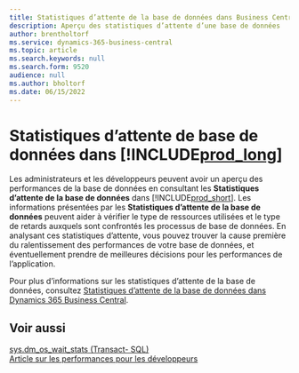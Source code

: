 ```yaml
---
title: Statistiques d’attente de la base de données dans Business Central
description: Aperçu des statistiques d’attente d’une base de données
author: brentholtorf
ms.service: dynamics-365-business-central
ms.topic: article
ms.search.keywords: null
ms.search.form: 9520
audience: null
ms.author: bholtorf
ms.date: 06/15/2022
---
```

# <a name="database-wait-statistics-in-"></a>Statistiques d’attente de base de données dans [!INCLUDE[prod_long](includes/prod_long.md)]

Les administrateurs et les développeurs peuvent avoir un aperçu des performances de la base de données en consultant les **Statistiques d’attente de la base de données** dans [!INCLUDE[prod_short](includes/prod_short.md)]. Les informations présentées par les **Statistiques d’attente de la base de données** peuvent aider à vérifier le type de ressources utilisées et le type de retards auxquels sont confrontés les processus de base de données. En analysant ces statistiques d’attente, vous pouvez trouver la cause première du ralentissement des performances de votre base de données, et éventuellement prendre de meilleures décisions pour les performances de l’application.

Pour plus d’informations sur les statistiques d’attente de la base de données, consultez [Statistiques d’attente de la base de données dans Dynamics 365 Business Central](/dynamics365/business-central/dev-itpro/administration/database-wait-statistics).

## <a name="see-also"></a>Voir aussi

[sys.dm_os_wait_stats (Transact- SQL)](/sql/relational-databases/system-dynamic-management-views/sys-dm-os-wait-stats-transact-sql)  
[Article sur les performances pour les développeurs](/dynamics365/business-central/dev-itpro/performance/performance-developer)

